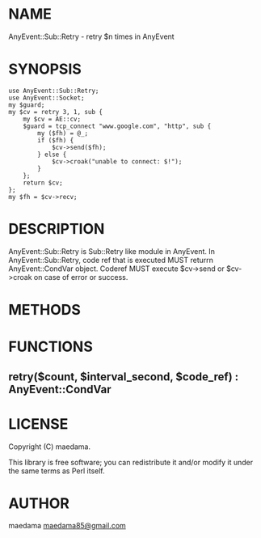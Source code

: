 # NAME

AnyEvent::Sub::Retry - retry $n times in AnyEvent

# SYNOPSIS

    use AnyEvent::Sub::Retry;
    use AnyEvent::Socket;
    my $guard;
    my $cv = retry 3, 1, sub {
        my $cv = AE::cv;
        $guard = tcp_connect "www.google.com", "http", sub {
            my ($fh) = @_;
            if ($fh) {
                $cv->send($fh);
            } else {
                $cv->croak("unable to connect: $!");
            }
        };
        return $cv;
    };
    my $fh = $cv->recv;

# DESCRIPTION

AnyEvent::Sub::Retry is Sub::Retry like module in AnyEvent.
In AnyEvent::Sub::Retry, code ref that is executed MUST returrn AnyEvent::CondVar object.
Coderef MUST execute $cv->send or $cv->croak on case of error or success.

# METHODS

# FUNCTIONS

## retry($count, $interval\_second, $code\_ref) : AnyEvent::CondVar

# LICENSE

Copyright (C) maedama.

This library is free software; you can redistribute it and/or modify
it under the same terms as Perl itself.

# AUTHOR

maedama <maedama85@gmail.com>
